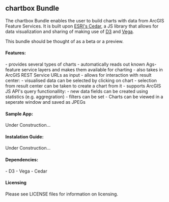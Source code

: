 <h2>chartbox Bundle</h2>
The chartbox Bundle enables the user to build charts with data from ArcGIS Feature Services. It is built upon <a href="http://esri.github.io/cedar/">ESRI's Cedar</a>, a JS library that allows for data visualization and sharing of making use of <a href="https://d3js.org/">D3</a> and <a href="https://vega.github.io/vega/">Vega</a>. 

This bundle should be thought of as a beta or a preview.



<h4>Features:</h4>
  - provides several types of charts
  - automatically reads out known Ags-feature service layers and makes them available for charting
  - also takes in ArcGIS REST Service URLs as input
  - allows for interaction with result center:
    - visualised data can be selected by clicking on chart
    - selection from result center can be taken to create a chart from it
  - supports ArcGIS JS API's query functionallity:
    - new data fields can be created using statistics (e.g. aggregration)
    - filters can be set
  - Charts can be viewed in a seperate window and saved as JPEGs
  
<h4>Sample App:</h4>

Under Construction...

<h4>Instalation Guide:</h4>

Under Construction...

<h4>Dependencies:</h4>
  - D3
  - Vega
  - Cedar
  
<h4>Licensing</h4>
Please see LICENSE files for information on licensing.


